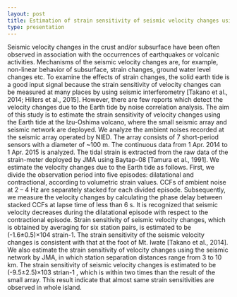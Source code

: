 ```yaml
---
layout: post
title: Estimation of strain sensitivity of seismic velocity changes using the Earth tide
type: presentation
---
```


Seismic velocity changes in the crust and/or subsurface have been often observed in association with the occurrences of earthquakes or volcanic activities. Mechanisms of the seismic velocity changes are, for example, non-linear behavior of subsurface, strain changes, ground water level changes etc. To examine the effects of strain changes, the solid earth tide is a good input signal because the strain sensitivity of velocity changes can be measured at many places by using seismic interferometry [Takano et al., 2014; Hillers et al., 2015]. However, there are few reports which detect the velocity changes due to the Earth tide by noise correlation analysis. The aim of this study is to estimate the strain sensitivity of velocity changes using the Earth tide at the Izu-Oshima volcano, where the small seismic array and seismic network are deployed. 
  We analyze the ambient noises recorded at the seismic array operated by NIED. The array consists of 7 short-period sensors with a diameter of ~100 m. The continuous data from 1 Apr. 2014 to 1 Apr. 2015 is analyzed. The tidal strain is extracted from the raw data of the strain-meter deployed by JMA using Baytap-08 [Tamura et al., 1991]. We estimate the velocity changes due to the Earth tide as follows. First, we divide the observation period into five episodes: dilatational and contractional, according to volumetric strain values. CCFs of ambient noise at 2 – 4 Hz are separately stacked for each divided episode. Subsequently, we measure the velocity changes by calculating the phase delay between stacked CCFs at lapse time of less than 6 s.
  It is recognized that seismic velocity decreases during the dilatational episode with respect to the contractional episode. Strain sensitivity of seismic velocity changes, which is obtained by averaging for six station pairs, is estimated to be (-1.6±0.5)×104  strain-1. The strain sensitivity of the seismic velocity changes is consistent with that at the foot of Mt. Iwate [Takano et al., 2014]. We also estimate the strain sensitivity of velocity changes using the seismic network by JMA, in which station separation distances range from 3 to 10 km. The strain sensitivity of seismic velocity changes is estimated to be (-9.5±2.5)×103 strian-1 , which is within two times than the result of the small array. This result indicate that almost same strain sensitivities are observed in whole island. 


